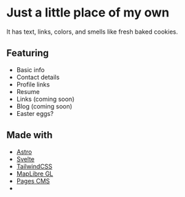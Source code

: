 # Just a little place of my own

It has text, links, colors, and smells like fresh baked cookies.

## Featuring

- Basic info
- Contact details
- Profile links
- Resume
- Links (coming soon)
- Blog (coming soon)
- Easter eggs?

## Made with

- [Astro](https://astro.build/)
- [Svelte](https://svelte.dev/)
- [TailwindCSS](https://tailwindcss.com/)
- [MapLibre GL](https://github.com/maplibre/maplibre-gl-js)
- [Pages CMS](https://pagescms.org/)
- 